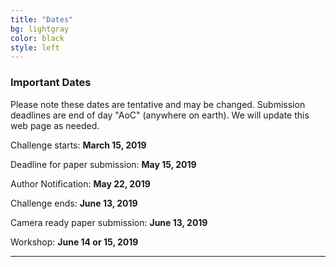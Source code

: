 ```yaml
---
title: "Dates"
bg: lightgray
color: black
style: left
---
```


### Important Dates

Please note these dates are tentative and may be changed. Submission deadlines are end of day "AoC" (anywhere on earth).
We will update this web page as needed.


Challenge starts: **March 15, 2019**

Deadline for paper submission: **May 15, 2019** 

Author Notification: **May 22, 2019** 

Challenge ends: **June 13, 2019** 

Camera ready paper submission: **June 13, 2019**

Workshop: **June 14 or 15, 2019** 


* * *
